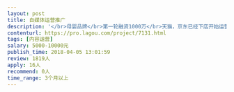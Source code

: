 ```yaml
---                
layout: post       
title: 自媒体运营推广           
description: '</br>母婴品牌</br>第一轮融资1000万</br>天猫，京东已经下店开始运营</br>寻觅自媒体运营，内容输出，对接自媒体投放资源</br>'     
contenturl: https://pro.lagou.com/project/7131.html      
tags: [内容运营]            
salary: 5000-10000元          
publish_time: 2018-04-05 13:01:59         
review: 1819人                   
apply: 16人                   
recommend: 0人                   
time_range: 3个月以上              
---                 
```

